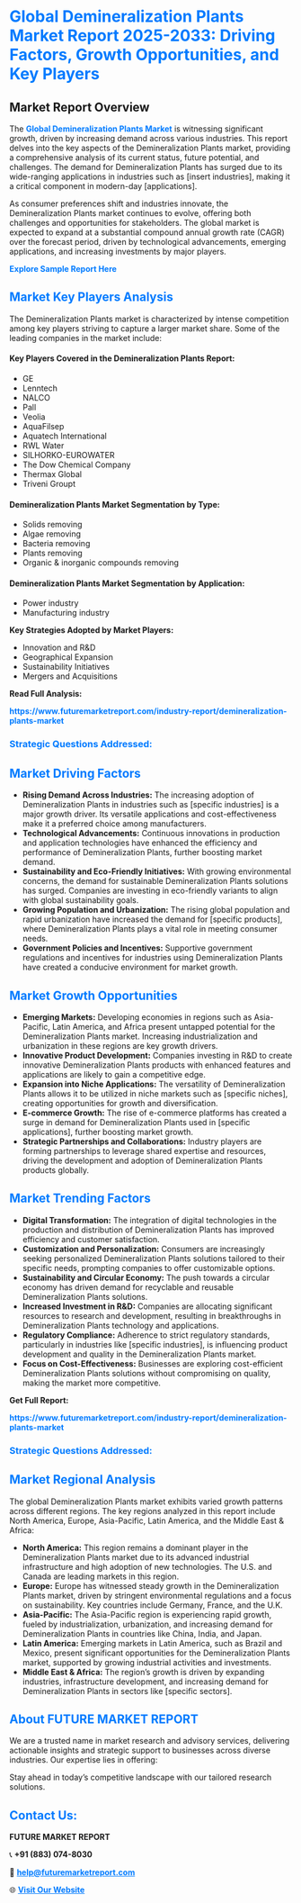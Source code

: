 <h1 style="color: #007BFF;">Global Demineralization Plants Market Report 2025-2033: Driving Factors, Growth Opportunities, and Key Players</h1>

<section id="overview">
<h2>Market Report Overview</h2>
<p>The <a href="https://www.futuremarketreport.com/industry-report/demineralization-plants-market" style="color: #007BFF; text-decoration: none;"><strong>Global Demineralization Plants Market</strong></a> is witnessing significant growth, driven by increasing demand across various industries. This report delves into the key aspects of the Demineralization Plants market, providing a comprehensive analysis of its current status, future potential, and challenges. The demand for Demineralization Plants has surged due to its wide-ranging applications in industries such as [insert industries], making it a critical component in modern-day [applications].</p>
<p>As consumer preferences shift and industries innovate, the Demineralization Plants market continues to evolve, offering both challenges and opportunities for stakeholders. The global market is expected to expand at a substantial compound annual growth rate (CAGR) over the forecast period, driven by technological advancements, emerging applications, and increasing investments by major players.</p>
</section>

<section id="overview">
<p><a href="https://www.futuremarketreport.com/request-sample/reportId=56688" style="color: #007BFF; text-decoration: none;"><strong>Explore Sample Report Here</strong></a></p>
</section>

<section id="key-players">
<h2 style="color: #007BFF;">Market Key Players Analysis</h2>
<p>The Demineralization Plants market is characterized by intense competition among key players striving to capture a larger market share. Some of the leading companies in the market include:</p>
<h4>Key Players Covered in the Demineralization Plants Report:</h4>
<ul><li>GE</li><li>Lenntech</li><li>NALCO</li><li>Pall</li><li>Veolia</li><li>AquaFilsep</li><li>Aquatech International</li><li>RWL Water</li><li>SILHORKO-EUROWATER</li><li>The Dow Chemical Company</li><li>Thermax Global</li><li>Triveni Groupt</li></ul>
<h4>Demineralization Plants Market Segmentation by Type:</h4>
<ul><li>Solids removing</li><li>Algae removing</li><li>Bacteria removing</li><li>Plants removing</li><li>Organic &amp; inorganic compounds removing</li></ul>

<h4>Demineralization Plants Market Segmentation by Application:</h4>
<ul><li>Power industry</li><li>Manufacturing industry</li></ul>
<p><strong>Key Strategies Adopted by Market Players:</strong></p>
<ul>
<li>Innovation and R&D</li>
<li>Geographical Expansion</li>
<li>Sustainability Initiatives</li>
<li>Mergers and Acquisitions</li>
</ul>
</section>

<section>
<p><strong>Read Full Analysis: </strong></p><a href="https://www.futuremarketreport.com/industry-report/demineralization-plants-market" style="color: #007BFF; text-decoration: none;"><strong>https://www.futuremarketreport.com/industry-report/demineralization-plants-market</strong></a>
<h3 style="color: #007BFF;">Strategic Questions Addressed:</h3>
</section>

<section id="driving-factors">
<h2 style="color: #007BFF;">Market Driving Factors</h2>
<ul>
<li><strong>Rising Demand Across Industries:</strong> The increasing adoption of Demineralization Plants in industries such as [specific industries] is a major growth driver. Its versatile applications and cost-effectiveness make it a preferred choice among manufacturers.</li>
<li><strong>Technological Advancements:</strong> Continuous innovations in production and application technologies have enhanced the efficiency and performance of Demineralization Plants, further boosting market demand.</li>
<li><strong>Sustainability and Eco-Friendly Initiatives:</strong> With growing environmental concerns, the demand for sustainable Demineralization Plants solutions has surged. Companies are investing in eco-friendly variants to align with global sustainability goals.</li>
<li><strong>Growing Population and Urbanization:</strong> The rising global population and rapid urbanization have increased the demand for [specific products], where Demineralization Plants plays a vital role in meeting consumer needs.</li>
<li><strong>Government Policies and Incentives:</strong> Supportive government regulations and incentives for industries using Demineralization Plants have created a conducive environment for market growth.</li>
</ul>
</section>

<section id="growth-opportunities">
<h2 style="color: #007BFF;">Market Growth Opportunities</h2>
<ul>
<li><strong>Emerging Markets:</strong> Developing economies in regions such as Asia-Pacific, Latin America, and Africa present untapped potential for the Demineralization Plants market. Increasing industrialization and urbanization in these regions are key growth drivers.</li>
<li><strong>Innovative Product Development:</strong> Companies investing in R&D to create innovative Demineralization Plants products with enhanced features and applications are likely to gain a competitive edge.</li>
<li><strong>Expansion into Niche Applications:</strong> The versatility of Demineralization Plants allows it to be utilized in niche markets such as [specific niches], creating opportunities for growth and diversification.</li>
<li><strong>E-commerce Growth:</strong> The rise of e-commerce platforms has created a surge in demand for Demineralization Plants used in [specific applications], further boosting market growth.</li>
<li><strong>Strategic Partnerships and Collaborations:</strong> Industry players are forming partnerships to leverage shared expertise and resources, driving the development and adoption of Demineralization Plants products globally.</li>
</ul>
</section>

<section id="trending-factors">
<h2 style="color: #007BFF;">Market Trending Factors</h2>
<ul>
<li><strong>Digital Transformation:</strong> The integration of digital technologies in the production and distribution of Demineralization Plants has improved efficiency and customer satisfaction.</li>
<li><strong>Customization and Personalization:</strong> Consumers are increasingly seeking personalized Demineralization Plants solutions tailored to their specific needs, prompting companies to offer customizable options.</li>
<li><strong>Sustainability and Circular Economy:</strong> The push towards a circular economy has driven demand for recyclable and reusable Demineralization Plants solutions.</li>
<li><strong>Increased Investment in R&D:</strong> Companies are allocating significant resources to research and development, resulting in breakthroughs in Demineralization Plants technology and applications.</li>
<li><strong>Regulatory Compliance:</strong> Adherence to strict regulatory standards, particularly in industries like [specific industries], is influencing product development and quality in the Demineralization Plants market.</li>
<li><strong>Focus on Cost-Effectiveness:</strong> Businesses are exploring cost-efficient Demineralization Plants solutions without compromising on quality, making the market more competitive.</li>
</ul>
</section>

<section>
<p><strong>Get Full Report: </strong></p><a href="https://www.futuremarketreport.com/industry-report/demineralization-plants-market" style="color: #007BFF; text-decoration: none;"><strong>https://www.futuremarketreport.com/industry-report/demineralization-plants-market</strong></a>
<h3 style="color: #007BFF;">Strategic Questions Addressed:</h3>
</section>


<section id="regional-analysis">
<h2 style="color: #007BFF;">Market Regional Analysis</h2>
<p>The global Demineralization Plants market exhibits varied growth patterns across different regions. The key regions analyzed in this report include North America, Europe, Asia-Pacific, Latin America, and the Middle East & Africa:</p>
<ul>
<li><strong>North America:</strong> This region remains a dominant player in the Demineralization Plants market due to its advanced industrial infrastructure and high adoption of new technologies. The U.S. and Canada are leading markets in this region.</li>
<li><strong>Europe:</strong> Europe has witnessed steady growth in the Demineralization Plants market, driven by stringent environmental regulations and a focus on sustainability. Key countries include Germany, France, and the U.K.</li>
<li><strong>Asia-Pacific:</strong> The Asia-Pacific region is experiencing rapid growth, fueled by industrialization, urbanization, and increasing demand for Demineralization Plants in countries like China, India, and Japan.</li>
<li><strong>Latin America:</strong> Emerging markets in Latin America, such as Brazil and Mexico, present significant opportunities for the Demineralization Plants market, supported by growing industrial activities and investments.</li>
<li><strong>Middle East & Africa:</strong> The region’s growth is driven by expanding industries, infrastructure development, and increasing demand for Demineralization Plants in sectors like [specific sectors].</li>
</ul>
</section>

<footer>
<h2 style="color: #007BFF;">About FUTURE MARKET REPORT</h2>
<p>We are a trusted name in market research and advisory services, delivering actionable insights and strategic support to businesses across diverse industries. Our expertise lies in offering:</p>

<p>Stay ahead in today’s competitive landscape with our tailored research solutions.</p>

<h2 style="color: #007BFF;">Contact Us:</h2>
<p><strong>FUTURE MARKET REPORT</strong></p>
<p>📞 <strong>+91 (883) 074-8030</strong></p>
<p>📧 <strong><a href="mailto:help@futuremarketreport.com" style="color: #007BFF;">help@futuremarketreport.com</a></strong></p>
<p>🌐 <strong><a href="https://www.futuremarketreport.com/" style="color: #007BFF;">Visit Our Website</a></strong></p>
</footer>